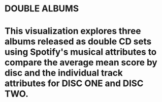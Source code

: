 # DOUBLE ALBUMS
# This visualization explores three albums released as double CD sets using Spotify's musical attributes to compare the average mean score by disc and the individual track attributes for DISC ONE and DISC TWO.
